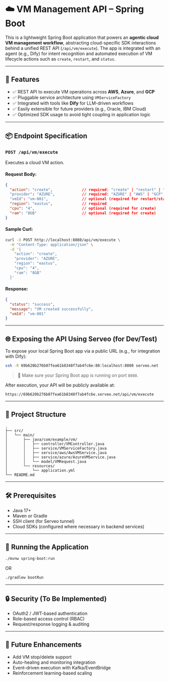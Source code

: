 # ☁️ VM Management API – Spring Boot

This is a lightweight Spring Boot application that powers an **agentic cloud VM management workflow**, abstracting cloud-specific SDK interactions behind a unified REST API (`/api/vm/execute`). The app is integrated with an agent (e.g., Dify) for intent recognition and automated execution of VM lifecycle actions such as `create`, `restart`, and `status`.

---

## 🚀 Features

* ✅ REST API to execute VM operations across **AWS**, **Azure**, and **GCP**
* ✅ Pluggable service architecture using `VMServiceFactory`
* ✅ Integrated with tools like **Dify** for LLM-driven workflows
* ✅ Easily extensible for future providers (e.g., Oracle, IBM Cloud)
* ✅ Optimized SDK usage to avoid tight coupling in application logic

---

## 📦 Endpoint Specification

### `POST /api/vm/execute`

Executes a cloud VM action.

#### Request Body:

```json
{
  "action": "create",             // required: "create" | "restart" | "status"
  "provider": "AZURE",            // required: "AZURE" | "AWS" | "GCP"
  "vmId": "vm-001",               // optional (required for restart/status)
  "region": "eastus",             // required
  "cpu": "4",                     // optional (required for create)
  "ram": "8GB"                    // optional (required for create)
}
```

#### Sample Curl:

```bash
curl -X POST http://localhost:8080/api/vm/execute \
  -H "Content-Type: application/json" \
  -d '{
    "action": "create",
    "provider": "AZURE",
    "region": "eastus",
    "cpu": "4",
    "ram": "8GB"
  }'
```

#### Response:

```json
{
  "status": "success",
  "message": "VM created successfully",
  "vmId": "vm-001"
}
```

---

## 🌐 Exposing the API Using Serveo (for Dev/Test)

To expose your local Spring Boot app via a public URL (e.g., for integration with Dify):

```bash
ssh -R 69b620b276b07fea61b8348f7ab4fc6e:80:localhost:8080 serveo.net
```

> 📝 Make sure your Spring Boot app is running on port `8080`.

After execution, your API will be publicly available at:

```
https://69b620b276b07fea61b8348f7ab4fc6e.serveo.net/api/vm/execute
```

---

## 🧩 Project Structure

```plaintext
.
├── src/
│   └── main/
│       ├── java/com/example/vm/
│       │   ├── controller/VMController.java
│       │   ├── service/VMServiceFactory.java
│       │   ├── service/aws/AwsVMService.java
│       │   ├── service/azure/AzureVMService.java
│       │   └── model/VMRequest.java
│       └── resources/
│           └── application.yml
└── README.md
```

---

## 🛠️ Prerequisites

* Java 17+
* Maven or Gradle
* SSH client (for Serveo tunnel)
* Cloud SDKs (configured where necessary in backend services)

---

## 🧪 Running the Application

```bash
./mvnw spring-boot:run
```

OR

```bash
./gradlew bootRun
```

---

## 🔒 Security (To Be Implemented)

* OAuth2 / JWT-based authentication
* Role-based access control (RBAC)
* Request/response logging & auditing

---

## 📌 Future Enhancements

* Add VM stop/delete support
* Auto-healing and monitoring integration
* Event-driven execution with Kafka/EventBridge
* Reinforcement learning-based scaling


